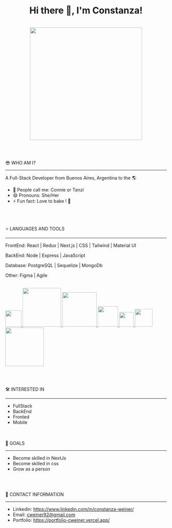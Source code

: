 
<div align="center">
   <h1>Hi there 👋, I'm Constanza!</h1>
  <br>
  <img src="https://github.com/Constanzamw/Constanzamw/assets/140072401/b03bd839-8274-4780-9150-5ec4211c9496" width="350">
</div>

<br><br>

😎 WHO AM I? 
_______________________________________________________________________________________________________________

A Full-Stack Developer from Buenos Aires, Argentina to the 🌎

- 📢 People call me: Connie or Tanzi
- 😄 Pronouns: She/Her
- ⚡ Fun fact: Love to bake ! 🥐


<br><br>

⭐ LANGUAGES AND TOOLS
_______________________________________________________________________________________________________________

FrontEnd: React | Redux | Next.js | CSS | Tailwind | Material UI

BackEnd: Node | Express | JavaScript

Database: PostgreSQL | Sequelize | MongoDb

Other: Figma | Agile

<br>
<a href="https://es.react.dev/">
  <img src="https://github.com/Constanzamw/Constanzamw/assets/140072401/8678310e-e526-4bcf-9748-4c04e2003f68" width="50">
</a>
<a href="https://redux.js.org/">
  <img src="https://github.com/Constanzamw/Constanzamw/assets/140072401/a56bbdca-87d1-452a-99e2-1f0362efa5fc" width="120">
</a>
<a href="https://nextjs.org/">
  <img src="https://github.com/Constanzamw/Constanzamw/assets/140072401/6f87eff5-9512-4a9d-a72b-d8b071b29741" width="107">
</a>
<a href="https://tailwindcss.com/">
  <img src="https://github.com/Constanzamw/Constanzamw/assets/140072401/e318e73b-baf3-48f7-a9a8-2ff9a0ee8415" width="63">
</a>
<a href="https://www.javascript.com/">
  <img src="https://github.com/Constanzamw/Constanzamw/assets/140072401/e2674cc8-e314-4faf-82e1-c152812e2530" width="45">
</a>
<a href="https://www.postgresql.org/">
  <img src="https://github.com/Constanzamw/Constanzamw/assets/140072401/f96933e5-c5a1-4a7e-9c4e-f1dfd2e64f00" width="55">
</a>
<a href="https://www.mongodb.com/brand-resources">
  <img src="https://github.com/Constanzamw/Constanzamw/assets/140072401/0fcc1afd-b443-45b0-ac55-e06214000156" width="120">
</a>

<br><br>

🛠 INTERESTED IN
_______________________________________________________________________________________________________________
- FullStack
- BackEnd
- Fronted
- Mobile


<br><br>
🥇 GOALS 
_______________________________________________________________________________________________________________

- Become skilled in NextJs
- Become skilled in css
- Grow as a person

<br><br>

📲 CONTACT INFORMATION 
_______________________________________________________________________________________________________________

 - Linkedin: https://www.linkedin.com/in/constanza-weiner/
 - Email: cweiner92@gmail.com
 - Portfolio: https://portfolio-cweiner.vercel.app/


